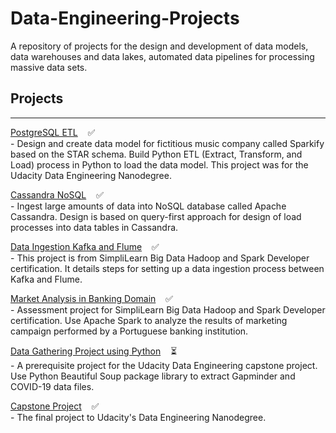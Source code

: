 # Data-Engineering-Projects
A repository of projects for the design and development of data models, data warehouses and data lakes, automated data pipelines for processing massive data sets.

## Projects
---
[PostgreSQL ETL](PostgreSQL%20ETL/README.md) &nbsp;&nbsp; :white_check_mark:<br/>
-&nbsp;Design and create data model for fictitious music company called Sparkify based on the STAR schema. Build Python ETL (Extract, Transform, and Load) process in Python to load the data model. This project was for the Udacity Data Engineering Nanodegree.<br/>

[Cassandra NoSQL](Cassandra%20NoSQL/README.md) &nbsp;&nbsp; :white_check_mark:<br/>
-&nbsp;Ingest large amounts of data into NoSQL database called Apache Cassandra. Design is based on query-first approach for design of load processes into data tables in Cassandra.<br/>

[Data Ingestion Kafka and Flume](Data-Ingestion_Kafka_Flume/README.md) &nbsp;&nbsp; :white_check_mark:<br/>
-&nbsp;This project is from SimpliLearn Big Data Hadoop and Spark Developer certification. It details steps for setting up a data ingestion process between Kafka and Flume.<br/>

[Market Analysis in Banking Domain](Market-Analysis-Banking/README.md) &nbsp;&nbsp; :white_check_mark:<br/>
-&nbsp;Assessment project for SimpliLearn Big Data Hadoop and Spark Developer certification. Use Apache Spark to analyze the results of marketing campaign performed by a Portuguese banking institution.<br/>

[Data Gathering Project using Python](Data-Gathering-Python/README.md) &nbsp;&nbsp; :hourglass_flowing_sand:<br/>
-&nbsp;A prerequisite project for the Udacity Data Engineering capstone project.  Use Python Beautiful Soup package library to extract Gapminder and COVID-19 data files.<br/>

[Capstone Project](https://github.com/mwalbers1/DEND-Capstone-Project) &nbsp;&nbsp; :white_check_mark:<br/>
-&nbsp;The final project to Udacity's Data Engineering Nanodegree.





